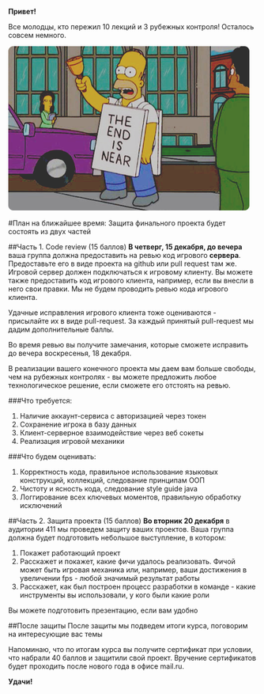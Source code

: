**Привет!**

Все молодцы, кто пережил 10 лекций и 3 рубежных контроля! Осталось совсем немного.

![](homer.jpg)

#План на ближайшее время:
Защита финального проекта будет состоять из двух частей

##Часть 1. Сode review (15 баллов)
**В четверг, 15 декабря, до вечера** ваша группа должна предоставить на ревью код игрового **сервера**. Предоставьте его в виде проекта на github или pull request там же. Игровой сервер должен подключаться к игровому клиенту. Вы можете также предоставить код игрового клиента, например, если вы внесли в него свои правки. Мы не будем проводить ревью кода игрового клиента.

Удачные исправления игрового клиента тоже оцениваются - присылайте их в виде pull-request. За каждый принятый pull-request мы дадим дополнительные баллы.

Во время ревью вы получите замечания, которые сможете исправить до вечера воскресенья, 18 декабря.

В реализации вашего конечного проекта мы даем вам больше свободы, чем на рубежных контролях - вы можете предложить любое технологическое решение, если сможете его отстоять на ревью.

###Что требуется:
1. Наличие аккаунт-сервиса с авторизацией через токен
2. Сохранение игрока в базу данных
3. Клиент-серверное взаимодействие через веб сокеты
4. Реализация игровой механики

###Что будем оценивать:
1. Корректность кода, правильное использование языковых конструкций, коллекций, следование принципам ООП
2. Чистоту и ясность кода, следование style guide java
3. Логгирование всех ключевых моментов, правильную обработку исключений

##Часть 2. Защита проекта (15 баллов)
**Во вторник 20 декабря** в аудитории 411 мы проведем защиту ваших проектов.
Ваша группа должна будет подготовить небольшое выступление, в котором:

1. Покажет работающий проект
2. Расскажет и покажет, какие фичи удалось реализовать. Фичой может быть игровая механика или, например, ваши достижения в увеличении fps - любой значимый результат работы
3. Расскажет, как был построен процесс разработки в команде - какие инструменты вы использовали, у кого были какие роли

Вы можете подготовить презентацию, если вам удобно

##После защиты
После защиты мы подведем итоги курса, поговорим на интересующие вас темы

Напоминаю, что по итогам курса вы получите сертификат при условии, что набрали 40 баллов и защитили свой проект. Вручение сертификатов будет проходить после нового года в офисе mail.ru.

**Удачи!**
